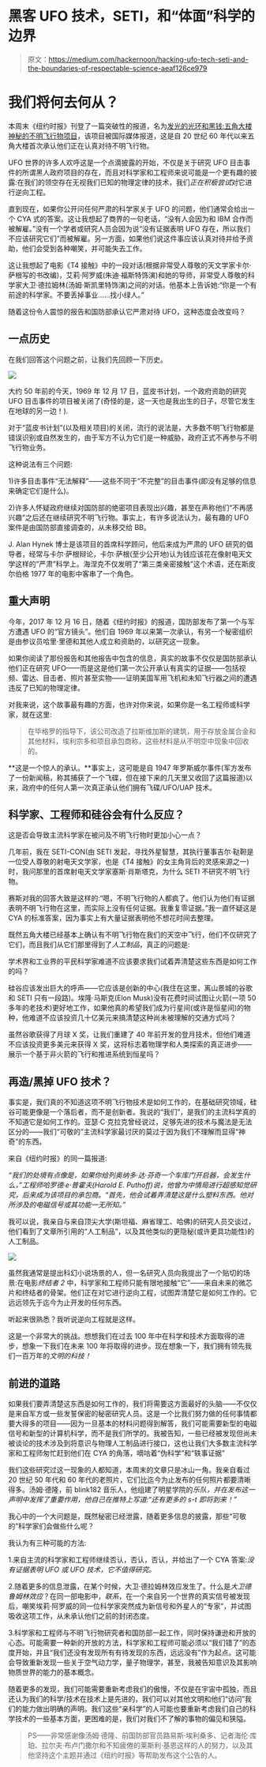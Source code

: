 # 黑客 UFO 技术，SETI，和“体面”科学的边界

> 原文：<https://medium.com/hackernoon/hacking-ufo-tech-seti-and-the-boundaries-of-respectable-science-aeaf126ce979>

# 我们将何去何从？

本周末《纽约时报》刊登了一篇突破性的报道，名为[发光的光环和黑钱:五角大楼神秘的不明飞行物项目](https://www.nytimes.com/2017/12/16/us/politics/pentagon-program-ufo-harry-reid.html)，该项目被国际媒体报道，这是自 20 世纪 60 年代以来五角大楼首次承认他们正在认真对待不明飞行物。

UFO 世界的许多人欢呼这是一个点滴披露的开始，不仅是关于研究 UFO 目击事件的所谓黑人政府项目的存在，而且对科学家和工程师来说可能是一个更有趣的披露:在我们的领空存在无视我们已知的物理定律的技术，我们*正在积极尝试*对它进行逆向工程。

直到现在，如果你公开问任何严肃的科学家关于 UFO 的问题，他们通常会给出一个 CYA 式的答案。这让我想起了商界的一句老话，“没有人会因为和 IBM 合作而被解雇。”没有一个学者或研究人员会因为说“没有证据表明 UFO 存在，所以我们不应该研究它们”而被解雇。另一方面，如果他们说这件事应该认真对待并给予资助，他们会受到各种嘲笑，并可能失去工作。

这让我想起了电影《T4 接触》中的一段对话(根据非常受人尊敬的天文学家卡尔·萨根写的书改编)，艾莉·阿罗威(朱迪·福斯特饰演)和她的导师，非常受人尊敬的科学家大卫·德拉姆林(汤姆·斯凯里特饰演)之间的对话。他基本上告诉她:“你是一个有前途的科学家。不要丢掉事业……找小绿人。”

随着这份令人震惊的报告和国防部承认它严肃对待 UFO，这种态度会改变吗？

## 一点历史

在我们回答这个问题之前，让我们先回顾一下历史。

![](img/69743de062c392c52f1c40a2b510dcf7.png)

大约 50 年前的今天，1969 年 12 月 17 日，蓝皮书计划，一个政府资助的研究 UFO 目击事件的项目被关闭了(奇怪的是，这一天也是我出生的日子，尽管它发生在地球的另一边！).

对于“蓝皮书计划”(以及相关项目)的关闭，流行的说法是，大多数不明飞行物都是错误识别或自然发生的，由于军方不认为它们是一种威胁，政府正式不再参与不明飞行物业务。

这种说法有三个问题:

1)许多目击事件“无法解释”——这些不同于“不完整”的目击事件(即没有足够的信息来确定它们是什么)。

2)许多人怀疑政府继续对国防部的绝密项目表现出兴趣，甚至在声称他们“不再感兴趣”之后还在继续研究不明飞行物。事实上，有许多说法认为，最有趣的 UFO 案件是由国防部直接调查的，从未移交给 BB。

J. Alan Hynek 博士是该项目的首席科学顾问，他后来成为严肃的 UFO 研究的倡导者，经常与卡尔·萨根辩论，卡尔·萨根(至少公开地)认为钱应该花在像射电天文学这样的“严肃”科学上。海涅克不仅发明了“第三类亲密接触”这个术语，还在斯皮尔伯格 1977 年的电影中客串了一个角色。

## 重大声明

今年，2017 年 12 月 16 日，随着《纽约时报》的报道，国防部发布了第一个与军方遭遇 UFO 的“官方镜头”。他们自 1969 年以来第一次承认，有另一个秘密组织是由参议员哈里·里德和其他人成立和资助的，以研究这一现象。

如果你阅读了那份报告和其他报告中包含的信息，真实的故事不仅仅是国防部承认他们正在研究 UFO——而是这是他们第一次公开承认有真实的证据——包括视频、雷达、目击者、照片甚至实物——证明美国军用飞机和未知飞行器之间的遭遇违反了已知的物理定律。

对我来说，这个故事最有趣的方面，也许对你来说，如果你是一名工程师或科学家，就在这里:

> 在毕格罗的指导下，该公司改造了拉斯维加斯的建筑，用于存放金属合金和其他材料，埃利宗多和项目承包商称，这些材料是从不明空中现象中回收的。

**这是一个惊人的承认。**事实上，这可能是自 1947 年罗斯威尔事件(军方发布了一份新闻稿，称其捕获了一个飞碟，但在接下来的几天里又收回了这篇报道)以来，政府中的任何人第一次真正承认他们拥有飞碟/UFO/UAP 技术。

## 科学家、工程师和硅谷会有什么反应？

这是否会导致主流科学家在被问及不明飞行物时更加小心一点？

几年前，我在 SETI-CON(由 SETI 发起，寻找外星智慧，其执行董事吉尔·鞑靼是一位受人尊敬的射电天文学家，也是《T4 接触》的女主角背后的灵感来源之一)时，我问那里的首席射电天文学家塞斯·肖斯塔克，为什么 SETI 不研究不明飞行物。

赛斯对我的回答大致是这样的:“嗯，不明飞行物的人都疯了。他们认为他们有证据表明不明飞行物在这里，而实际上没有任何证据。我重复零证据。”我一直怀疑这是 CYA 的标准答案，因为事实上有大量证据表明他不想花时间去整理。

既然五角大楼已经基本上确认有不明飞行物在我们的天空中飞行，他们不仅研究了它们，而且我们从它们那里得到了*人工制品*，真正的问题是:

学术界和工业界的平民科学家难道不应该要求我们试着弄清楚这些东西是如何工作的吗？

硅谷应该发出巨大的呼声——它应该是创新的中心(我住在这里，离山景城的谷歌和 SETI 只有一段路)。埃隆·马斯克(Elon Musk)没有花费时间试图让火箭(一项 50 多年的老技术)更好地工作，如果他真的希望我们成为行星间(或许是恒星间)的物种，他难道不应该投资几十亿美元来搞清楚这种尚未被理解的交通方式吗？

虽然谷歌获得了月球 X 奖，让我们重建了 40 年前开发的登月技术，但他们难道不应该投资更多美元来获得 X 奖，这将标志着物理学和人类探索的真正进步——展示一个基于非火箭的飞行和推进系统到恒星吗？

## 再造/黑掉 UFO 技术？

事实是，我们真的不知道这项不明飞行物技术是如何工作的，在基础研究领域，硅谷可能更像是一个落后者，而不是创新者。我说的“我们”，是我们的主流科学真的不知道它是如何工作的。亚瑟·C·克拉克曾经说过，足够先进的技术与魔法是无法区分的——我们“可敬的”主流科学家最讨厌的莫过于因为我们不理解而显得“神奇”的东西。

来自《纽约时报》的同一篇报道:

*“我们的处境有点像是，如果你给列奥纳多·达·芬奇一个车库门开启器，会发生什么，”工程师哈罗德·e·普霍夫(Harold E. Puthoff)说，他曾为中情局进行超感知觉研究，后来成为该项目的承包商。“首先，他会试着弄清楚这是什么塑料东西。他对所涉及的电磁信号或其功能一无所知。”*

我可以说，我亲自与来自顶尖大学(斯坦福、麻省理工、哈佛)的研究人员交谈过，他们看到了文章所引用的“人工制品”，以及其他类似的更隐秘(或许更具功能性)的人工制品。

![](img/89ed94702c66d92a3356b170054e9648.png)

虽然我通常是提出科幻小说场景的人，但一名研究人员向我提出了一个贴切的场景:在电影*终结者 2* 中，科学家和工程师只能有限地接触“它”——来自未来的微芯片和终结者的骨架。他们正在对它进行逆向工程，试图弄清楚它是如何工作的。它远远领先于迄今为止开发的任何东西。

听起来很熟悉？我听说逆向工程就是这样。

这是一个非常大的挑战。想想我们在过去 100 年中在科学和技术方面取得的进步，想象一下我们在未来 100 年将取得的进步。现在想象一下，我们拥有领先我们一百万年的*文明的科技！*

## 前进的道路

如果我们要弄清楚这东西是如何工作的，我们将需要这方面最好的头脑——不仅仅是来自军方或一些发誓保密的秘密研究人员。这是一个比我们努力做的任何事情都要大得多的项目——因为一旦基本的材料问题得到解答，我们可能需要新型的电磁信号和新型的计算机科学，而不是我们所学的。我被告知，一些已经被发现但尚未被谈论的技术涉及到将意识与物理人工制品进行接口，这也让我们大多数主流科学家和工程师匆忙赶到他们在 CYA 的角落，嘀咕着“伪科学”和“轶事证据”

我们这些研究过这一现象的人都知道，本周末的文章只是冰山一角。我亲自看过 20 世纪 50 年代和 60 年代的老照片，它们比迄今为止发布的任何照片都要清晰得多。汤姆·德隆，前 blink182 音乐人，他组建了明星学院的*乐队，并在发布这一声明中发挥了重要作用，他自己在推特上写道:“还有更多的 s-t 即将到来！”*

我心中的一个大问题是，既然秘密已经泄露，随着更多信息的披露，那些“可敬的”科学家们会做些什么呢？

我认为有三种可能的方法:

1.来自主流的科学家和工程师继续否认，否认，否认，并给出了一个 CYA 答案:*没有证据表明 UFO 或 UFO 技术，它不值得研究。*

2.随着更多的信息泄露，在某个时候，大卫·德拉姆林效应发生了。什么是*大卫德鲁姆林效应*？在同一部电影中，*联系*，在一个来自另一个世界的真实信号被发现后，嘲笑埃莉·阿罗威的同一位科学家突然成为新信号和外星人的“专家”，并试图吸收这项工作，从未承认他们之前的封闭态度。

3.科学家和工程师与不明飞行物研究者和国防部一起工作，同时保持谦逊和开放的心态。可能需要一种新的开放的方法，科学家和工程师可能必须以“我们错了”的态度开始，并且“我们还没有发现所有有待发现的东西，远远没有”作为起点。这可能会导致重新发现一些关于空气动力学，量子物理学，甚至，我被告知意识及其影响物质世界的能力的基本概念。

随着更多的发现，我们可能需要重新考虑我们的傲慢，不仅是在宇宙中孤独，而且还认为我们的科学/技术在技术上是先进的，我们可以对其他文明和他们“访问”我们的能力做出明确的声明。我们这些“亲科学”的人可能也要重新考虑我们自己的科学技术的一些基本方面，更困难的是，我们对我们不了解的事物的偏见和狭隘。

> PS——非常感谢像汤姆·德隆、前国防部官员路易斯·埃利桑多、记者海伦·库珀、拉尔夫·布卢门撒尔和不知疲倦的莱斯利·基恩这样的人的努力，以及其他坚持这个主题并通过《纽约时报》等帮助发布这个公告的人。
